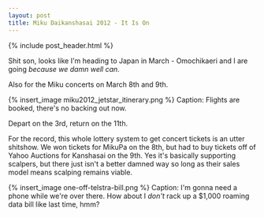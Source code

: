 ```yaml
---
layout: post
title: Miku Daikanshasai 2012 - It Is On
---
```


{% include post_header.html %}

Shit son, looks like I'm heading to Japan in March - Omochikaeri and I are going *because we damn well can*.

Also for the Miku concerts on March 8th and 9th.

{% insert_image miku2012_jetstar_itinerary.png %}
Caption: Flights are booked, there's no backing out now.

Depart on the 3rd, return on the 11th.

For the record, this whole lottery system to get concert tickets is an utter shitshow. We won tickets for MikuPa on the 8th, but had to buy tickets off of Yahoo Auctions for Kanshasai on the 9th. Yes it's basically supporting scalpers, but there just isn't a better damned way so long as their sales model means scalping remains viable.

{% insert_image one-off-telstra-bill.png %}
Caption: I'm gonna need a phone while we're over there. How about I *don't* rack up a $1,000 roaming data bill like last time, hmm?


